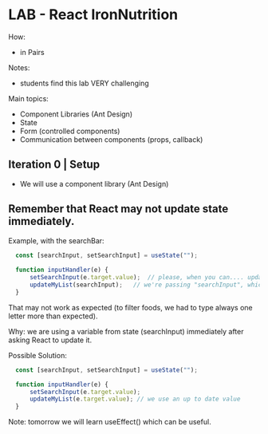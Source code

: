 

# LAB - React IronNutrition


How:
- in Pairs



Notes: 
- students find this lab VERY challenging

Main topics:
- Component Libraries (Ant Design)
- State
- Form (controlled components)
- Communication between components (props, callback)



## Iteration 0 | Setup

- We will use a component library (Ant Design)



## Remember that React may not update state immediately.

Example, with the searchBar:

  ```js
    const [searchInput, setSearchInput] = useState("");
    
    function inputHandler(e) {
        setSearchInput(e.target.value);  // please, when you can.... update state
        updateMyList(searchInput);   // we're passing "searchInput", which is in state.
    }
  ```

That may not work as expected (to filter foods, we had to type always one letter more than expected).

Why: we are using a variable from state (searchInput) immediately after asking React to update it.

Possible Solution:

  ```js
    const [searchInput, setSearchInput] = useState("");

    function inputHandler(e) {
        setSearchInput(e.target.value);
        updateMyList(e.target.value); // we use an up to date value
    }
  ```

Note: tomorrow we will learn useEffect() which can be useful.

